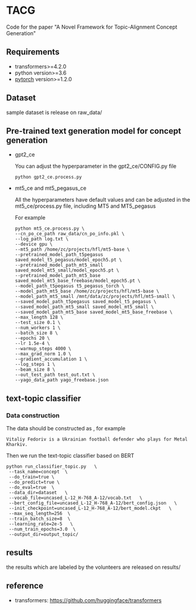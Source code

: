 # TACG
Code for the paper "A Novel Framework for Topic-Alignment Concept Generation"

## Requirements

- transformers>=4.2.0
- python version>=3.6
- [pytorch](http://pytorch.org/) version>=1.2.0

## Dataset

sample dataset is release on raw_data/

## Pre-trained text generation model for concept generation

- gpt2_ce

  You can adjust the hyperparameter in the gpt2_ce/CONFIG.py file

  ```
  python gpt2_ce.process.py 
  ```

- mt5_ce and mt5_pegasus_ce

  All the hyperparameters have default values and can be adjusted in the mt5_ce/process.py file, including MT5 and MT5_pegasus

  For example

  ```
  python mt5_ce.process.py \  
  --cn_po_ce_path raw_data/cn_po_info.pkl \  
  --log_path log.txt \  
  --device gpu \  
  --mt5_path /home/zc/projects/hfl/mt5-base \  
  --pretrained_model_path_t5pegasus saved_model_t5_pegasus/model_epoch5.pt \  
  --pretrained_model_path_mt5_small saved_model_mt5_small/model_epoch5.pt \  
  --pretrained_model_path_mt5_base saved_model_mt5_base_freebase/model_epoch5.pt \  
  --model_path_t5pegasus t5_pegasus_torch \  
  --model_path_mt5_base /home/zc/projects/hfl/mt5-base \  
  --model_path_mt5_small /mnt/data/zc/projects/hfl/mt5-small \  
  --saved_model_path_t5pegasus saved_model_t5_pegasus \  
  --saved_model_path_mt5_small saved_model_mt5_small \  
  --saved_model_path_mt5_base saved_model_mt5_base_freebase \ 
  --max_length 128 \  
  --test_size 0.1 \  
  --num_workers 1 \  
  --batch_size 8 \  
  --epochs 20 \  
  --lr 1.5e-4 \  
  --warmup_steps 4000 \  
  --max_grad_norm 1.0 \  
  --gradient_accumulation 1 \  
  --log_steps 1 \  
  --beam_size 8 \  
  --out_test_path test_out.txt \  
  --yago_data_path yago_freebase.json  
  ```
## text-topic classifier
### Data construction
The data should be constructed as <text>, for example
```
Vitaliy Fedoriv is a Ukrainian football defender who plays for Metal Kharkiv.
```
Then we run the text-topic classifier based on BERT
 ```
 python run_classifier_topic.py   \  
  --task_name=concept  \  
  --do_train=true \  
  --do_predict=true \  
  --do_eval=true  \  
  --data_dir=dataset   \  
  --vocab_file=uncased_L-12_H-768_A-12/vocab.txt   \  
  --bert_config_file=uncased_L-12_H-768_A-12/bert_config.json   \  
  --init_checkpoint=uncased_L-12_H-768_A-12/bert_model.ckpt   \  
  --max_seq_length=256  \  
  --train_batch_size=8  \  
  --learning_rate=2e-5   \  
  --num_train_epochs=3.0  \  
  --output_dir=output_topic/
 ```

## results

the results which are labeled by the volunteers are released on results/

## reference

- transformers: <https://github.com/huggingface/transformers>
